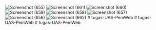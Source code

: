 ![Screenshot (655)](https://github.com/eeeeejun/UAS-Pemweb-Lanjut/assets/144088553/fe814961-49d6-434f-80a2-5f5c3a00a4ac)
![Screenshot (661)](https://github.com/eeeeejun/UAS-Pemweb-Lanjut/assets/144088553/af901f7b-1441-42f7-a041-6579b1037349)
![Screenshot (660)](https://github.com/eeeeejun/UAS-Pemweb-Lanjut/assets/144088553/ef090b3d-3fb5-4342-89ac-61725cb6b95d)
![Screenshot (659)](https://github.com/eeeeejun/UAS-Pemweb-Lanjut/assets/144088553/a8ef9ddc-b0be-4ce2-963d-e22d1925c845)
![Screenshot (658)](https://github.com/eeeeejun/UAS-Pemweb-Lanjut/assets/144088553/7f09c53e-02e4-4f8c-b613-4124b9540cf3)
![Screenshot (657)](https://github.com/eeeeejun/UAS-Pemweb-Lanjut/assets/144088553/a9de241c-6e16-4691-b3a2-d51adc910726)
![Screenshot (656)](https://github.com/eeeeejun/UAS-Pemweb-Lanjut/assets/144088553/b77692cd-3f4c-4754-8dfd-12058dbfaa4a)
![Screenshot (662)](https://github.com/eeeeejun/UAS-Pemweb-Lanjut/assets/144088553/f5508f6e-d0b9-41a5-a3fd-705dfbaffca4)
#   t u g a s - U A S - P e m W e b  
 #   t u g a s - U A S - P e m W e b  
 #   t u g a s - U A S - P e m W e b  
 